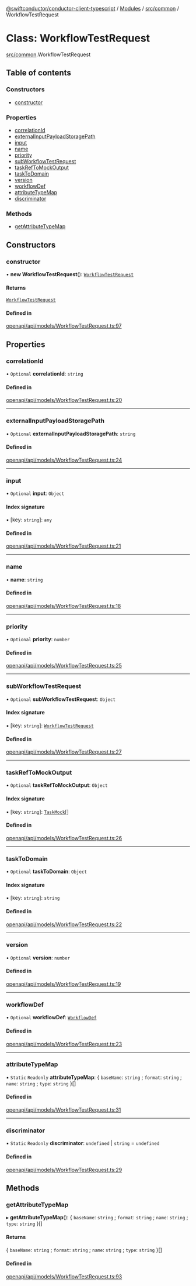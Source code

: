 [@swiftconductor/conductor-client-typescript](../README.md) / [Modules](../modules.md) / [src/common](../modules/src_common.md) / WorkflowTestRequest

# Class: WorkflowTestRequest

[src/common](../modules/src_common.md).WorkflowTestRequest

## Table of contents

### Constructors

- [constructor](src_common.WorkflowTestRequest.md#constructor)

### Properties

- [correlationId](src_common.WorkflowTestRequest.md#correlationid)
- [externalInputPayloadStoragePath](src_common.WorkflowTestRequest.md#externalinputpayloadstoragepath)
- [input](src_common.WorkflowTestRequest.md#input)
- [name](src_common.WorkflowTestRequest.md#name)
- [priority](src_common.WorkflowTestRequest.md#priority)
- [subWorkflowTestRequest](src_common.WorkflowTestRequest.md#subworkflowtestrequest)
- [taskRefToMockOutput](src_common.WorkflowTestRequest.md#taskreftomockoutput)
- [taskToDomain](src_common.WorkflowTestRequest.md#tasktodomain)
- [version](src_common.WorkflowTestRequest.md#version)
- [workflowDef](src_common.WorkflowTestRequest.md#workflowdef)
- [attributeTypeMap](src_common.WorkflowTestRequest.md#attributetypemap)
- [discriminator](src_common.WorkflowTestRequest.md#discriminator)

### Methods

- [getAttributeTypeMap](src_common.WorkflowTestRequest.md#getattributetypemap)

## Constructors

### constructor

• **new WorkflowTestRequest**(): [`WorkflowTestRequest`](src_common.WorkflowTestRequest.md)

#### Returns

[`WorkflowTestRequest`](src_common.WorkflowTestRequest.md)

#### Defined in

[openapi/api/models/WorkflowTestRequest.ts:97](https://github.com/swift-conductor/conductor-client-typescript/blob/9866b7c/openapi/api/models/WorkflowTestRequest.ts#L97)

## Properties

### correlationId

• `Optional` **correlationId**: `string`

#### Defined in

[openapi/api/models/WorkflowTestRequest.ts:20](https://github.com/swift-conductor/conductor-client-typescript/blob/9866b7c/openapi/api/models/WorkflowTestRequest.ts#L20)

___

### externalInputPayloadStoragePath

• `Optional` **externalInputPayloadStoragePath**: `string`

#### Defined in

[openapi/api/models/WorkflowTestRequest.ts:24](https://github.com/swift-conductor/conductor-client-typescript/blob/9866b7c/openapi/api/models/WorkflowTestRequest.ts#L24)

___

### input

• `Optional` **input**: `Object`

#### Index signature

▪ [key: `string`]: `any`

#### Defined in

[openapi/api/models/WorkflowTestRequest.ts:21](https://github.com/swift-conductor/conductor-client-typescript/blob/9866b7c/openapi/api/models/WorkflowTestRequest.ts#L21)

___

### name

• **name**: `string`

#### Defined in

[openapi/api/models/WorkflowTestRequest.ts:18](https://github.com/swift-conductor/conductor-client-typescript/blob/9866b7c/openapi/api/models/WorkflowTestRequest.ts#L18)

___

### priority

• `Optional` **priority**: `number`

#### Defined in

[openapi/api/models/WorkflowTestRequest.ts:25](https://github.com/swift-conductor/conductor-client-typescript/blob/9866b7c/openapi/api/models/WorkflowTestRequest.ts#L25)

___

### subWorkflowTestRequest

• `Optional` **subWorkflowTestRequest**: `Object`

#### Index signature

▪ [key: `string`]: [`WorkflowTestRequest`](src_common.WorkflowTestRequest.md)

#### Defined in

[openapi/api/models/WorkflowTestRequest.ts:27](https://github.com/swift-conductor/conductor-client-typescript/blob/9866b7c/openapi/api/models/WorkflowTestRequest.ts#L27)

___

### taskRefToMockOutput

• `Optional` **taskRefToMockOutput**: `Object`

#### Index signature

▪ [key: `string`]: [`TaskMock`](openapi_api.TaskMock.md)[]

#### Defined in

[openapi/api/models/WorkflowTestRequest.ts:26](https://github.com/swift-conductor/conductor-client-typescript/blob/9866b7c/openapi/api/models/WorkflowTestRequest.ts#L26)

___

### taskToDomain

• `Optional` **taskToDomain**: `Object`

#### Index signature

▪ [key: `string`]: `string`

#### Defined in

[openapi/api/models/WorkflowTestRequest.ts:22](https://github.com/swift-conductor/conductor-client-typescript/blob/9866b7c/openapi/api/models/WorkflowTestRequest.ts#L22)

___

### version

• `Optional` **version**: `number`

#### Defined in

[openapi/api/models/WorkflowTestRequest.ts:19](https://github.com/swift-conductor/conductor-client-typescript/blob/9866b7c/openapi/api/models/WorkflowTestRequest.ts#L19)

___

### workflowDef

• `Optional` **workflowDef**: [`WorkflowDef`](src_common.WorkflowDef.md)

#### Defined in

[openapi/api/models/WorkflowTestRequest.ts:23](https://github.com/swift-conductor/conductor-client-typescript/blob/9866b7c/openapi/api/models/WorkflowTestRequest.ts#L23)

___

### attributeTypeMap

▪ `Static` `Readonly` **attributeTypeMap**: \{ `baseName`: `string` ; `format`: `string` ; `name`: `string` ; `type`: `string`  }[]

#### Defined in

[openapi/api/models/WorkflowTestRequest.ts:31](https://github.com/swift-conductor/conductor-client-typescript/blob/9866b7c/openapi/api/models/WorkflowTestRequest.ts#L31)

___

### discriminator

▪ `Static` `Readonly` **discriminator**: `undefined` \| `string` = `undefined`

#### Defined in

[openapi/api/models/WorkflowTestRequest.ts:29](https://github.com/swift-conductor/conductor-client-typescript/blob/9866b7c/openapi/api/models/WorkflowTestRequest.ts#L29)

## Methods

### getAttributeTypeMap

▸ **getAttributeTypeMap**(): \{ `baseName`: `string` ; `format`: `string` ; `name`: `string` ; `type`: `string`  }[]

#### Returns

\{ `baseName`: `string` ; `format`: `string` ; `name`: `string` ; `type`: `string`  }[]

#### Defined in

[openapi/api/models/WorkflowTestRequest.ts:93](https://github.com/swift-conductor/conductor-client-typescript/blob/9866b7c/openapi/api/models/WorkflowTestRequest.ts#L93)
